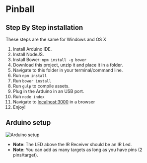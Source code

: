 # Pinball

## Step By Step installation

These steps are the same for Windows and OS X

1. Install Arduino IDE.
2. Install NodeJS.
3. Install Bower: `npm install -g bower`
4. Download this project, unzip it and place it in a folder.
5. Navigate to this folder in your terminal/command line.
6. Run `npm install`
7. Run `bower install`
8. Run `gulp` to compile assets.
9. Plug in the Arduino in an USB port.
10. Run `node index`
11. Navigate to [localhost:3000](http://localhost:3000) in a browser
12. Enjoy!

## Arduino setup

![Arduino setup](http://s.2to1.be/TxLm/arduino_setup.png)

* **Note**: The LED above the IR Receiver should be an IR Led.
* **Note**: You can add as many targets as long as you have pins (2 pins/target).
